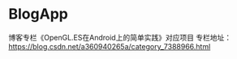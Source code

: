 # BlogApp
博客专栏《OpenGL.ES在Android上的简单实践》对应项目 
专栏地址：https://blog.csdn.net/a360940265a/category_7388966.html
